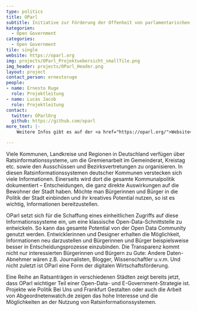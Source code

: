```yaml
---
type: politics
title: OParl
subtitle: Initiative zur Förderung der Offenheit von parlamentarischen Informationssystemen 
kategorien:
  - Open Government
categories:
  - Open Government
tile: single
website: https://oparl.org
img: projects/OParl_Projektuebersicht_smallTile.png
img_header: projects/OParl_Header.png
layout: project
contact_person: ernestoruge
people:
- name: Ernesto Ruge
  role: Projektleitung
- name: Lucas Jacob
  role: Projektleitung
contact:
  twitter: OParlOrg
  github: https://github.com/oparl
more_text: |-
    Weitere Infos gibt es auf der <a href="https://oparl.org/">Website</a> von OParl.

---
```


Viele Kommunen, Landkreise und Regionen in Deutschland verfügen über Ratsinformationssysteme, um die Gremienarbeit im Gemeinderat, Kreistag etc. sowie den Ausschüssen und Bezirksvertretungen zu organisieren. In diesen Ratsinformationssystemen deutscher Kommunen verstecken sich viele Informationen. Einerseits wird dort die gesamte Kommunalpolitik dokumentiert – Entscheidungen, die ganz direkte Auswirkungen auf die Bewohner der Stadt haben. Möchte man Bürgerinnen und Bürger in die Politik der Stadt einbinden und ihr kreatives Potential nutzen, so ist es wichtig, Informationen bereitzustellen.

OParl setzt sich für die Schaffung eines einheitlichen Zugriffs auf diese Informationssysteme ein, um eine klassische Open-Data-Schnittstelle zu entwickeln. So kann das gesamte Potential von der Open Data Community genutzt werden. Entwicklerinnen und Designer erhalten die Möglichkeit, Informationen neu darzustellen und Bürgerinnen und Bürger beispielsweise besser in Entscheidungsprozesse einzubinden. Die Transparenz kommt nicht nur interessierten Bürgerinnen und Bürgern zu Gute: Andere Daten-Abnehmer wären z.B. Journalisten, Blogger, Wissenschaftler u.v.m. Und nicht zuletzt ist OParl eine Form der digitalen Wirtschaftsförderung.

Eine Reihe an Ratsanträgen in verschiedenen Städten zeigt bereits jetzt, dass OParl wichtiger Teil einer Open-Data- und E-Government-Strategie ist. Projekte wie Politik Bei Uns und Frankfurt Gestalten oder auch die Arbeit von Abgeordnetenwatch.de zeigen das hohe Interesse und die Möglichkeiten an der Nutzung von Ratsinformationssystemen. 
